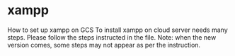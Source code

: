 # xampp
How to set up xampp on GCS
To install xampp on cloud server needs many steps.
Please follow the steps instructed in the file.
Note: when the new version comes, some steps may not appear as per the instruction.
